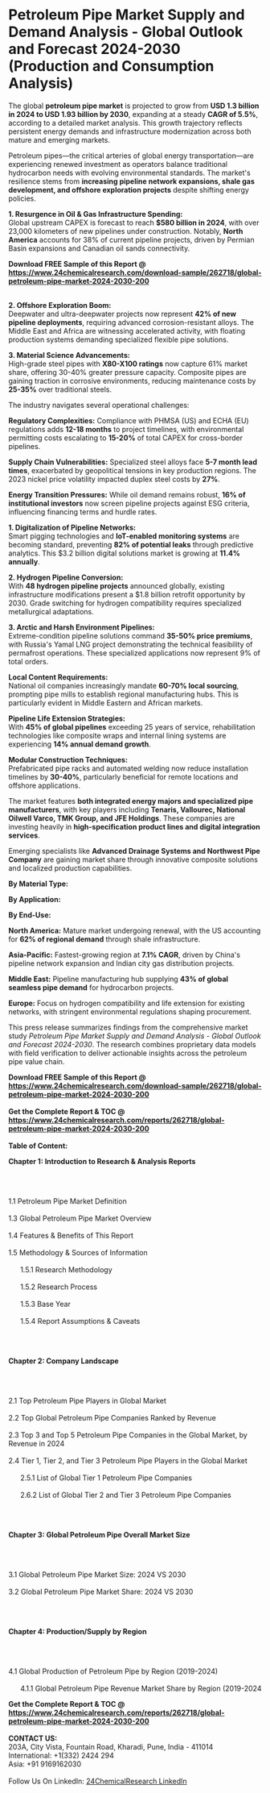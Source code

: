 <h1>Petroleum Pipe Market Supply and Demand Analysis - Global Outlook and Forecast 2024-2030 (Production and Consumption Analysis)</h1><p>The global <strong>petroleum pipe market</strong> is projected to grow from <strong>USD 1.3 billion in 2024 to USD 1.93 billion by 2030</strong>, expanding at a steady <strong>CAGR of 5.5%</strong>, according to a detailed market analysis. This growth trajectory reflects persistent energy demands and infrastructure modernization across both mature and emerging markets.</p><p>Petroleum pipes—the critical arteries of global energy transportation—are experiencing renewed investment as operators balance traditional hydrocarbon needs with evolving environmental standards. The market's resilience stems from <strong>increasing pipeline network expansions, shale gas development, and offshore exploration projects</strong> despite shifting energy policies.</p><p><strong>1. Resurgence in Oil &amp; Gas Infrastructure Spending:</strong><br>
Global upstream CAPEX is forecast to reach <strong>$580 billion in 2024</strong>, with over 23,000 kilometers of new pipelines under construction. Notably, <strong>North America</strong> accounts for 38% of current pipeline projects, driven by Permian Basin expansions and Canadian oil sands connectivity.</p><div><b>Download FREE Sample of this Report @ 
            <a href="https://www.24chemicalresearch.com/download-sample/262718/global-petroleum-pipe-market-2024-2030-200">
            https://www.24chemicalresearch.com/download-sample/262718/global-petroleum-pipe-market-2024-2030-200</a></b></div><br><p><strong>2. Offshore Exploration Boom:</strong><br>
Deepwater and ultra-deepwater projects now represent <strong>42% of new pipeline deployments</strong>, requiring advanced corrosion-resistant alloys. The Middle East and Africa are witnessing accelerated activity, with floating production systems demanding specialized flexible pipe solutions.</p><p><strong>3. Material Science Advancements:</strong><br>
High-grade steel pipes with <strong>X80-X100 ratings</strong> now capture 61% market share, offering 30-40% greater pressure capacity. Composite pipes are gaining traction in corrosive environments, reducing maintenance costs by <strong>25-35%</strong> over traditional steels.</p><p>The industry navigates several operational challenges:</p><p><strong>Regulatory Complexities:</strong> Compliance with PHMSA (US) and ECHA (EU) regulations adds <strong>12-18 months</strong> to project timelines, with environmental permitting costs escalating to <strong>15-20%</strong> of total CAPEX for cross-border pipelines.</p><p><strong>Supply Chain Vulnerabilities:</strong> Specialized steel alloys face <strong>5-7 month lead times</strong>, exacerbated by geopolitical tensions in key production regions. The 2023 nickel price volatility impacted duplex steel costs by <strong>27%</strong>.</p><p><strong>Energy Transition Pressures:</strong> While oil demand remains robust, <strong>16% of institutional investors</strong> now screen pipeline projects against ESG criteria, influencing financing terms and hurdle rates.</p><p><strong>1. Digitalization of Pipeline Networks:</strong><br>
Smart pigging technologies and <strong>IoT-enabled monitoring systems</strong> are becoming standard, preventing <strong>82% of potential leaks</strong> through predictive analytics. This $3.2 billion digital solutions market is growing at <strong>11.4% annually</strong>.</p><p><strong>2. Hydrogen Pipeline Conversion:</strong><br>
With <strong>48 hydrogen pipeline projects</strong> announced globally, existing infrastructure modifications present a $1.8 billion retrofit opportunity by 2030. Grade switching for hydrogen compatibility requires specialized metallurgical adaptations.</p><p><strong>3. Arctic and Harsh Environment Pipelines:</strong><br>
Extreme-condition pipeline solutions command <strong>35-50% price premiums</strong>, with Russia's Yamal LNG project demonstrating the technical feasibility of permafrost operations. These specialized applications now represent 9% of total orders.</p><p><strong>Local Content Requirements:</strong><br>
	National oil companies increasingly mandate <strong>60-70% local sourcing</strong>, prompting pipe mills to establish regional manufacturing hubs. This is particularly evident in Middle Eastern and African markets.</p><p><strong>Pipeline Life Extension Strategies:</strong><br>
	With <strong>45% of global pipelines</strong> exceeding 25 years of service, rehabilitation technologies like composite wraps and internal lining systems are experiencing <strong>14% annual demand growth</strong>.</p><p><strong>Modular Construction Techniques:</strong><br>
	Prefabricated pipe racks and automated welding now reduce installation timelines by <strong>30-40%</strong>, particularly beneficial for remote locations and offshore applications.</p><p>The market features <strong>both integrated energy majors and specialized pipe manufacturers</strong>, with key players including <strong>Tenaris, Vallourec, National Oilwell Varco, TMK Group, and JFE Holdings</strong>. These companies are investing heavily in <strong>high-specification product lines and digital integration services</strong>.</p><p>Emerging specialists like <strong>Advanced Drainage Systems and Northwest Pipe Company</strong> are gaining market share through innovative composite solutions and localized production capabilities.</p><p><strong>By Material Type:</strong></p><p><strong>By Application:</strong></p><p><strong>By End-Use:</strong></p><p><strong>North America:</strong> Mature market undergoing renewal, with the US accounting for <strong>62% of regional demand</strong> through shale infrastructure.</p><p><strong>Asia-Pacific:</strong> Fastest-growing region at <strong>7.1% CAGR</strong>, driven by China's pipeline network expansion and Indian city gas distribution projects.</p><p><strong>Middle East:</strong> Pipeline manufacturing hub supplying <strong>43% of global seamless pipe demand</strong> for hydrocarbon projects.</p><p><strong>Europe:</strong> Focus on hydrogen compatibility and life extension for existing networks, with stringent environmental regulations shaping procurement.</p><p>This press release summarizes findings from the comprehensive market study <em>Petroleum Pipe Market Supply and Demand Analysis - Global Outlook and Forecast 2024-2030</em>. The research combines proprietary data models with field verification to deliver actionable insights across the petroleum pipe value chain.</p><div><b>Download FREE Sample of this Report @ 
            <a href="https://www.24chemicalresearch.com/download-sample/262718/global-petroleum-pipe-market-2024-2030-200">
            https://www.24chemicalresearch.com/download-sample/262718/global-petroleum-pipe-market-2024-2030-200</a></b></div><br><div><b>Get the Complete Report & TOC @ 
            <a href="https://www.24chemicalresearch.com/reports/262718/global-petroleum-pipe-market-2024-2030-200">
            https://www.24chemicalresearch.com/reports/262718/global-petroleum-pipe-market-2024-2030-200</a></b></div><br>
            <b>Table of Content:</b><p><p><strong>Chapter 1: Introduction to Research &amp; Analysis Reports</strong></p><br />
<br />
<p>1.1 Petroleum Pipe Market Definition<br /><br />
1.3 Global Petroleum Pipe Market Overview<br /><br />
1.4 Features &amp; Benefits of This Report<br /><br />
1.5 Methodology &amp; Sources of Information<br /><br />
&nbsp;&nbsp;&nbsp;&nbsp;&nbsp; 1.5.1 Research Methodology<br /><br />
&nbsp;&nbsp;&nbsp;&nbsp;&nbsp; 1.5.2 Research Process<br /><br />
&nbsp;&nbsp;&nbsp;&nbsp;&nbsp; 1.5.3 Base Year<br /><br />
&nbsp;&nbsp;&nbsp;&nbsp;&nbsp; 1.5.4 Report Assumptions &amp; Caveats</p><br />
<br />
<p><strong>Chapter 2: Company Landscape</strong></p><br />
<br />
<p>2.1 Top Petroleum Pipe Players in Global Market<br /><br />
2.2 Top Global Petroleum Pipe Companies Ranked by Revenue<br /><br />
2.3 Top 3 and Top 5 Petroleum Pipe Companies in the Global Market, by Revenue in 2024<br /><br />
2.4 Tier 1, Tier 2, and Tier 3 Petroleum Pipe Players in the Global Market<br /><br />
&nbsp;&nbsp;&nbsp;&nbsp;&nbsp; 2.5.1 List of Global Tier 1 Petroleum Pipe Companies<br /><br />
&nbsp;&nbsp;&nbsp;&nbsp;&nbsp; 2.6.2 List of Global Tier 2 and Tier 3 Petroleum Pipe Companies</p><br />
<br />
<p><strong>Chapter 3: Global Petroleum Pipe Overall Market Size</strong></p><br />
<br />
<p>3.1 Global Petroleum Pipe Market Size: 2024 VS 2030<br /><br />
3.2 Global Petroleum Pipe Market Share: 2024 VS 2030</p><br />
<br />
<p><strong>Chapter 4: Production/Supply by Region</strong></p><br />
<br />
<p>4.1 Global Production of Petroleum Pipe by Region (2019-2024)<br /><br />
&nbsp;&nbsp;&nbsp;&nbsp;&nbsp; 4.1.1 Global Petroleum Pipe Revenue Market Share by Region (2019-2024</p><div><b>Get the Complete Report & TOC @ 
            <a href="https://www.24chemicalresearch.com/reports/262718/global-petroleum-pipe-market-2024-2030-200">
            https://www.24chemicalresearch.com/reports/262718/global-petroleum-pipe-market-2024-2030-200</a></b></div><br><b>CONTACT US:</b><br>
            203A, City Vista, Fountain Road, Kharadi, Pune, India - 411014<br>
            International: +1(332) 2424 294<br>
            Asia: +91 9169162030 <br><br>
            Follow Us On LinkedIn: <a href="https://www.linkedin.com/company/24chemicalresearch/">24ChemicalResearch LinkedIn</a>